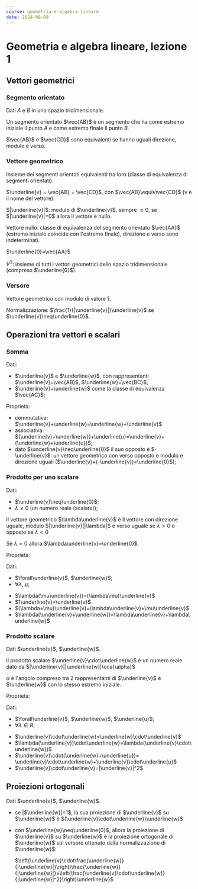 ```yaml
---
course: geometria-e-algebra-lineare
date: 2024-09-09
---
```


# Geometria e algebra lineare, lezione 1

## Vettori geometrici

### Segmento orientato

<Example>

Dati $A$ e $B$ in uno spazio tridimensionale.

</Example>

Un segmento orientato $\vec{AB}$ è un segmento che ha come estremo iniziale il
punto $A$ e come estremo finale il punto $B$.

$\vec{AB}$ e $\vec{CD}$ sono equivalenti se hanno uguali direzione, modulo e
verso.

### Vettore geometrico

Insieme dei segmenti orientati equivalenti tra loro (classe di equivalenza di
segmenti orientati).

$\underline{v} = \vec{AB} = \vec{CD}$, con $\vec{AB}\equiv\vec{CD}$ (v è il nome
del vettore).

$|\underline{v}|$: modulo di $\underline{v}$, sempre $\ge{0}$, se
$|\underline{v}|=0$ allora il vettore è nullo.

Vettore nullo: classe di equivalenza del segmento orientato $\vec{AA}$ (estremo
iniziale coincide con l'estremo finale), direzione e verso sono indeterminati.

$\underline{0}=\vec{AA}$

$V^3$: insieme di tutti i vettori geometrici dello spazio tridimensionale
(compreso $\underline{0}$).

### Versore

Vettore geometrico con modulo di valore $1$.

Normalizzazione: $\frac{1}{|\underline{v}|}\underline{v}$ se
$\underline{v}\neq\underline{0}$.

## Operazioni tra vettori e scalari

### Somma

<Example>

Dati:

- $\underline{v}$ e $\underline{w}$, con rappresentanti
  $\underline{v}=\vec{AB}$, $\underline{w}=\vec{BC}$;
- $\underline{v}+\underline{w}$ come la classe di equivalenza $\vec{AC}$;

</Example>

Proprietà:

- commutativa: $\underline{v}+\underline{w}=\underline{w}+\underline{v}$
- associativa:
  $(\underline{v}+\underline{w})+\underline{u}=\underline{v}+(\underline{w}+\underline{u})$;
- dato $\underline{v}\neq\underline{0}$ il suo opposto è $-\underline{v}$: un
  vettore geometrico con verso opposto e modulo e direzione uguali
  ($\underline{v}+(-\underline{v})=\underline{0}$);

### Prodotto per uno scalare

<Example>

Dati:

- $\underline{v}\neq\underline{0}$;
- $\lambda\neq0$ (un numero reale (scalare));

</Example>

Il vettore geometrico $\lambda\underline{v}$ è il vettore con direzione uguale,
modulo $|\underline{v}||\lambda|$ e verso uguale se $\lambda>0$ o opposto se
$\lambda<0$

Se $\lambda=0$ allora $\lambda\underline{v}=\underline{0}$.

Proprietà:

<Example>

Dati:

- $\forall\underline{v}$, $\underline{w}$;
- $\forall\lambda$, $\mu$;

</Example>

- $\lambda(\mu\underline{v})=(\lambda\mu)\underline{v}$
- $1\underline{v}=\underline{v}$
- $(\lambda+\mu)\underline{v}=\lambda\underline{v}+\mu\underline{v}$
- $\lambda(\underline{v}+\underline{w})=\lambda\underline{v}+\lambda\underline{w}$

### Prodotto scalare

<Example>

Dati $\underline{v}$, $\underline{w}$.

</Example>

Il prodotto scalare $\underline{v}\cdot\underline{w}$ è un numero reale dato da
$|\underline{v}||\underline{w}|\cos{\alpha}$

$\alpha$ è l'angolo compreso tra 2 rappresentanti di $\underline{v}$ e
$\underline{w}$ con lo stesso estremo iniziale.

Proprietà:

<Example>

Dati:

- $\forall\underline{v}$, $\underline{w}$, $\underline{u}$;
- $\forall\lambda\in{R}$;

</Example>

- $\underline{v}\cdot\underline{w}=\underline{w}\cdot\underline{v}$
- $\lambda(\underline{v})\cdot\underline{w}=\lambda(\underline{v}\cdot\underline{w})$
- $\underline{v}\cdot(\underline{w}+\underline{u})=
  \underline{v}\cdot\underline{w}+\underline{v}\cdot\underline{u}$
- $\underline{v}\cdot\underline{v}=|\underline{v}|^2$

## Proiezioni ortogonali

<Example>

Dati $\underline{v}$, $\underline{w}$.

</Example>

- se |$\underline{w}|=1$, la sua proiezione di $\underline{v}$ su
  $\underline{w}$ è $(\underline{v}\cdot\underline{w})\underline{w}$
- con $\underline{w}\neq\underline{0}$, allora la proiezione di $\underline{v}$
  su $\underline{w}$ è la proiezione ortogonale di $\underline{w}$ sul versore
  ottenuto dalla normalizzazione di $\underline{w}$:

  $\left(\underline{v}\cdot\frac{\underline{w}}{|\underline{w}|}\right)\frac{\underline{w}}{|\underline{w}|}=\left(\frac{\underline{v}\cdot\underline{w}}{|\underline{w}|^2}\right)\underline{w}$
